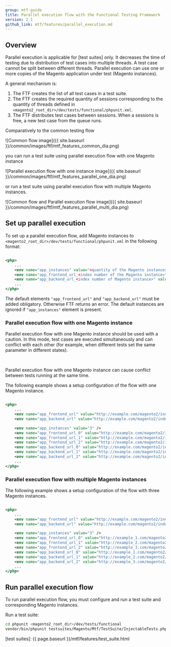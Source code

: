 ```yaml
---
group: mtf-guide
title: Parallel execution flow with the Functional Testing Framework
version: 2.1
github_link: mtf/features/parallel_execution.md
---
```


## Overview

Parallel execution is applicable for [test suites] only. It decreases the time of testing due to distribution of test cases into multiple threads. A test case cannot be split between different threads. Parallel execution can use one or more copies of the Magento application under test (Magento instances).

A general mechanism is:

1. The FTF creates the list of all test cases in a test suite.
2. The FTF creates the required quantity of sessions corresponding to the quantity of threads defined in `<magento2_root_dir>/dev/tests/functional/phpunit.xml`.
3. The FTF distributes test cases between sessions. When a sessions is free, a new test case from the queue runs.

Comparatively to the common testing flow

![Common flow image]({{ site.baseurl }}/common/images/ftf/mtf_features_common_dia.png)

you can run a test suite using parallel execution flow with one Magento instance

![Parallel execution flow with one instance image]({{ site.baseurl }}/common/images/ftf/mtf_features_parallel_one_dia.png)

or run a test suite using parallel execution flow with multiple Magento instances.

![Common flow and Parallel execution flow image]({{ site.baseurl }}/common/images/ftf/mtf_features_parallel_multi_dia.png)

## Set up parallel execution

To set up a parallel execution flow, add Magento instances to `<magento2_root_dir>/dev/tests/functional/phpunit.xml` in the following format:

```xml

<php>
    ...
    <env name="app_instances" value="<quantity of the Magento instances>" />
    <env name="app_frontend_url_<index number of the Magento instance>" value="<frontend URL of the Magento instance>" />
    <env name="app_backend_url_<index number of Magento instance>" value="<backend URL of the Magento instance>" />
    ...
</php>

```

<div class="bs-callout bs-callout-warning">
    <p>The default elements <code>"app_frontend_url"</code> and <code>"app_backend_url"</code> must be added obligatory. Otherwise FTF returns an error. The default instances are ignored if <code>"app_instances"</code> element is present.</p>
</div>

### Parallel execution flow with one Magento instance

Parallel execution flow with one Magento instance should be used with a caution. In this mode, test cases are executed simultaneously and can conflict with each other (for example, when different tests set the same parameter in different states).

<div class="bs-callout bs-callout-warning">
    <p>Parallel execution flow with one Magento instance can cause conflict between tests running at the same time.</p>
</div>

The following example shows a setup configuration of the flow with one Magento instance.

```xml

<php>
    ...
    <env name="app_frontend_url" value="http://example.com/magento2/index.php/" />            // The default frontend instance. Ignored by the FTF.
    <env name="app_backend_url" value="http://example.com/magento2/index.php/backend/" />     // The default backend instance. Ignored by the FTF.

    <env name="app_instances" value="3" />
    <env name="app_frontend_url_0" value="http://example.com/magento2/index.php/" />
    <env name="app_frontend_url_1" value="http://example.com/magento2/index.php/" />
    <env name="app_frontend_url_2" value="http://example.com/magento2/index.php/" />
    <env name="app_backend_url_0" value="http://example.com/magento2/index.php/backend/" />
    <env name="app_backend_url_1" value="http://example.com/magento2/index.php/backend/" />
    <env name="app_backend_url_2" value="http://example.com/magento2/index.php/backend/" />
    ...
</php>

```

### Parallel execution flow with multiple Magento instances

The following example shows a setup configuration of the flow with three Magento instances.

```xml

<php>
    ...
    <env name="app_frontend_url" value="http://example.com/magento2/index.php/" />            // The default frontend instance. Ignored by the FTF.
    <env name="app_backend_url" value="http://example.com/magento2/index.php/backend/" />     // The default backend instance. Ignored by the FTF.

    <env name="app_instances" value="3" />
    <env name="app_frontend_url_0" value="http://example_1.com/magento2/index.php/" />
    <env name="app_frontend_url_1" value="http://example_2.com/magento2/index.php/" />
    <env name="app_frontend_url_2" value="http://example_3.com/magento2/index.php/" />
    <env name="app_backend_url_0" value="http://example_1.com/magento2/index.php/backend/" />
    <env name="app_backend_url_1" value="http://example_2.com/magento2/index.php/backend/" />
    <env name="app_backend_url_2" value="http://example_3.com/magento2/index.php/backend/" />
    ...
</php>

```

## Run parallel execution flow

To run parallel execution flow, you must configure and run a test suite and corresponding Magento instances.

Run a test suite:

```bash
cd phpunit <magento2_root_dir>/dev/tests/functional
vendor/bin/phpunit testsuites/Magento/Mtf/TestSuite/InjectableTests.php
```

<!-- LINK DEFINITIONS -->

[test suites]: {{ page.baseurl }}/mtf/features/test_suite.html
